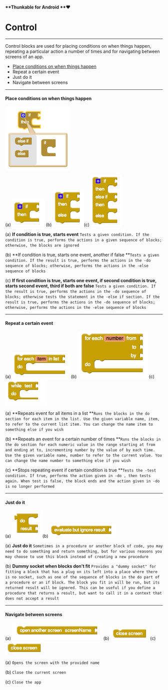 #### **Thunkable for Android **❤

# Control

---

Control blocks are used for placing conditions on when things happen, repeating a particular action a number of times and for navigating between screens of an app.

* [Place conditions on when things happen](#placing-conditions-on-when-things-happen)
* Repeat a certain event
* Just do it
* Navigate between screens

---

#### Place conditions on when things happen

![](/assets/control-blocks-5.png)

\(a\) ![](/assets/control-blocks-1.png) \(b\) ![](/assets/control-blocks-3.png)\(c\) ![](/assets/control-blocks-4.png)

\(a\) **If condition is true, starts event** `Tests a given condition. If the condition is true, performs the actions in a given sequence of blocks; otherwise, the blocks are ignored`

\(b\) **If condition is true, starts one event, another if false **`Tests a given condition. If the result is true, performs the actions in the -do sequence of blocks; otherwise, performs the actions in the -else sequence of blocks`

\(c\) **If first condition is true, starts one event, if second condition is true, starts second event, third if both are false** `Tests a given condition. If the result is true, performs the actions in the -do sequence of blocks; otherwise tests the statement in the -else if section. If the result is true, performs the actions in the -do sequence of blocks; otherwise, performs the actions in the -else sequence of blocks`

---

#### Repeat a certain event

\(a\) ![](/assets/control-blocks-6.png) \(b\) ![](/assets/control-blocks-7.png) \(c\) ![](/assets/control-blocks-8.png)

\(a\) **Repeats event for all items in a list **`Runs the blocks in the do section for each item in the list. Use the given variable name, item, to refer to the current list item. You can change the name item to something else if you wish`

\(b\) **Repeats an event for a certain number of times **`Runs the blocks in the do section for each numeric value in the range starting at from and ending at to, incrementing number by the value of by each time. Use the given variable name, number to refer to the current value. You can change the name number to something else if you wish`

\(c\) **Stops repeating event if certain condition is true **`Tests the -test condition. If true, performs the action given in -do , then tests again. When test is false, the block ends and the action given in -do is no longer performed`

---

#### Just do it

\(a\) ![](/assets/control-blocks-9.png)\(b\) ![](/assets/control-blocks-10.png)

\(a\) **Just do it** `Sometimes in a procedure or another block of code, you may need to do something and return something, but for various reasons you may choose to use this block instead of creating a new procedure`

\(b\) **Dummy socket when blocks don't fit** `Provides a "dummy socket" for fitting a block that has a plug on its left into a place where there is no socket, such as one of the sequence of blocks in the do part of a procedure or an if block. The block you fit in will be run, but its returned result will be ignored. This can be useful if you define a procedure that returns a result, but want to call it in a context that does not accept a result`

---

#### Navigate between screens

\(a\) ![](/assets/control-blocks-11.png)\(b\) ![](/assets/control-blocks-12) \(c\) ![](/assets/control-blocks-13.png)

\(a\) `Opens the screen with the provided name `

\(b\) `Close the current screen`

\(c\) `Close the app`

